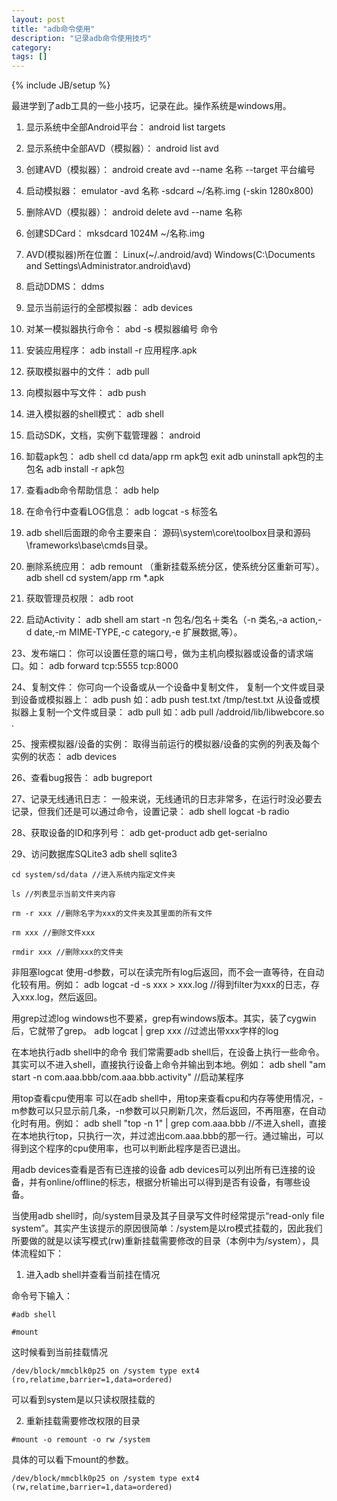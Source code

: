 ```yaml
---
layout: post
title: "adb命令使用"
description: "记录adb命令使用技巧"
category: 
tags: []
---
```

{% include JB/setup %}

最进学到了adb工具的一些小技巧，记录在此。操作系统是windows用。 

1. 显示系统中全部Android平台： 
    android list targets 

2. 显示系统中全部AVD（模拟器）： 
    android list avd 

3. 创建AVD（模拟器）： 
    android create avd --name 名称 --target 平台编号 

4. 启动模拟器： 
    emulator -avd 名称 -sdcard ~/名称.img (-skin 1280x800) 

5. 删除AVD（模拟器）： 
    android delete avd --name 名称 

6. 创建SDCard： 
    mksdcard 1024M ~/名称.img 

7. AVD(模拟器)所在位置： 
    Linux(~/.android/avd)      Windows(C:\Documents and Settings\Administrator\.android\avd) 

8. 启动DDMS： 
    ddms 

9. 显示当前运行的全部模拟器： 
    adb devices 

10. 对某一模拟器执行命令： 
      abd -s 模拟器编号 命令 

11. 安装应用程序： 
      adb install -r 应用程序.apk 

12. 获取模拟器中的文件： 
      adb pull <remote> <local> 

13. 向模拟器中写文件： 
      adb push <local> <remote> 

14. 进入模拟器的shell模式： 
      adb shell 

15. 启动SDK，文档，实例下载管理器： 
      android 

16. 缷载apk包： 
      adb shell 
      cd data/app 
      rm apk包 
      exit 
      adb uninstall apk包的主包名 
      adb install -r apk包 

17. 查看adb命令帮助信息： 
      adb help 

18. 在命令行中查看LOG信息： 
      adb logcat -s 标签名 

19. adb shell后面跟的命令主要来自： 
      源码\system\core\toolbox目录和源码\frameworks\base\cmds目录。 

20. 删除系统应用： 
      adb remount （重新挂载系统分区，使系统分区重新可写）。 
      adb shell 
      cd system/app 
      rm *.apk 

21. 获取管理员权限： 
      adb root 

22. 启动Activity： 
      adb shell am start -n 包名/包名＋类名（-n 类名,-a action,-d date,-m MIME-TYPE,-c category,-e 扩展数据,等）。 

23、发布端口： 
    你可以设置任意的端口号，做为主机向模拟器或设备的请求端口。如： 
    adb forward tcp:5555 tcp:8000 

24、复制文件： 
    你可向一个设备或从一个设备中复制文件， 
    复制一个文件或目录到设备或模拟器上： 
  adb push <source> <destination></destination></source> 
     如：adb push test.txt /tmp/test.txt 
     从设备或模拟器上复制一个文件或目录： 
     adb pull <source> <destination></destination></source> 
     如：adb pull /addroid/lib/libwebcore.so . 

25、搜索模拟器/设备的实例： 
     取得当前运行的模拟器/设备的实例的列表及每个实例的状态： 
     adb devices 

26、查看bug报告： 
     adb bugreport 

27、记录无线通讯日志： 
    一般来说，无线通讯的日志非常多，在运行时没必要去记录，但我们还是可以通过命令，设置记录： 
    adb shell 
    logcat -b radio 

28、获取设备的ID和序列号： 
     adb get-product 
     adb get-serialno 

29、访问数据库SQLite3 
     adb shell 
     sqlite3 

    cd system/sd/data //进入系统内指定文件夹
 
    ls //列表显示当前文件夹内容 

    rm -r xxx //删除名字为xxx的文件夹及其里面的所有文件 

    rm xxx //删除文件xxx 

    rmdir xxx //删除xxx的文件夹 



非阻塞logcat 
  使用-d参数，可以在读完所有log后返回，而不会一直等待，在自动化较有用。例如： 
  adb logcat -d -s xxx > xxx.log    //得到filter为xxx的日志，存入xxx.log，然后返回。 


用grep过滤log 
  windows也不要紧，grep有windows版本。其实，装了cygwin后，它就带了grep。 
  adb logcat | grep xxx    //过滤出带xxx字样的log 

在本地执行adb shell中的命令 
  我们常需要adb shell后，在设备上执行一些命令。其实可以不进入shell，直接执行设备上命令并输出到本地。例如： 
  adb shell "am start -n com.aaa.bbb/com.aaa.bbb.activity"    //启动某程序 

用top查看cpu使用率 
  可以在adb shell中，用top来查看cpu和内存等使用情况，-m参数可以只显示前几条，-n参数可以只刷新几次，然后返回，不再阻塞，在自动化时有用。例如： 
  adb shell "top -n 1" | grep com.aaa.bbb    //不进入shell，直接在本地执行top，只执行一次，并过滤出com.aaa.bbb的那一行。通过输出，可以得到这个程序的cpu使用率，也可以判断此程序是否已退出。 

用adb devices查看是否有已连接的设备 
  adb devices可以列出所有已连接的设备，并有online/offline的标志，根据分析输出可以得到是否有设备，有哪些设备。 

当使用adb shell时，向/system目录及其子目录写文件时经常提示“read-only file system”。其实产生该提示的原因很简单：/system是以ro模式挂载的，因此我们所要做的就是以读写模式(rw)重新挂载需要修改的目录（本例中为/system），具体流程如下：

1. 进入adb shell并查看当前挂在情况

命令号下输入：

	#adb shell

	#mount

这时候看到当前挂载情况

	/dev/block/mmcblk0p25 on /system type ext4 (ro,relatime,barrier=1,data=ordered)

可以看到system是以只读权限挂载的

2. 重新挂载需要修改权限的目录
>
	#mount -o remount -o rw /system

具体的可以看下mount的参数。

	/dev/block/mmcblk0p25 on /system type ext4 (rw,relatime,barrier=1,data=ordered)
